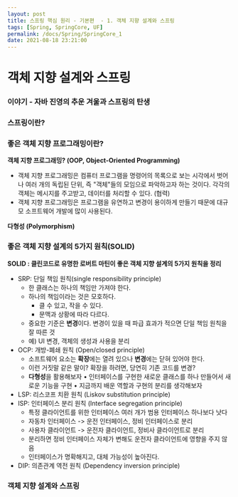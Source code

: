 ```yaml
---
layout: post
title: 스프링 핵심 원리 - 기본편  - 1. 객체 지향 설계와 스프링
tags: [Spring, SpringCore, UF]
permalink: /docs/Spring/SpringCore_1
date: 2021-08-18 23:21:00
---
```

# 객체 지향 설계와 스프링

### 이야기 - 자바 진영의 추운 겨울과 스프링의 탄생

### 스프링이란?

### 좋은 객체 지향 프로그래밍이란?

**객체 지향 프로그래밍? (OOP, Object-Oriented Programming)**

- 객체 지향 프로그래밍은 컴퓨터 프로그램을 명령어의 목록으로 보는 시각에서 벗어나 여러 개의 독립된 단위, 즉 "객체"들의 모임으로 파악하고자 하는 것이다. 각각의 객체는 메시지를 주고받고, 데이터를 처리할 수 있다. (협력)
- 객체 지향 프로그래밍은 프로그램을 유연하고 변경이 용이하게 만들기 때문에 대규모 소프트웨어 개발에 많이 사용된다.

**다형성 (Polymorphism)**



### 좋은 객체 지향 설계의 5가지 원칙(SOLID)

**SOLID : 클린코드로 유명한 로버트 마틴이 좋은 객체 지향 설계의 5가지 원칙을 정리**

- SRP: 단일 책임 원칙(single responsibility principle)
  - 한 클래스는 하나의 책임만 가져야 한다.
  - 하나의 책임이라는 것은 모호하다.
    - 클 수 있고, 작을 수 있다.
    - 문맥과 상황에 따라 다르다.
  - 중요한 기준은 **변경**이다. 변경이 있을 때 파급 효과가 적으면 단일 책임 원칙을 잘 따른 것
  - 예) UI 변경, 객체의 생성과 사용을 분리
- OCP: 개방-폐쇄 원칙 (Open/closed principle)
  - 소프트웨어 요소는 **확장**에는 열려 있으나 **변경**에는 닫혀 있어야 한다.
  - 이런 거짓말 같은 말이? 확장을 하려면, 당연히 기존 코드를 변경?
  - **다형성**을 활용해보자
    • 인터페이스를 구현한 새로운 클래스를 하나 만들어서 새로운 기능을 구현
    • 지금까지 배운 역할과 구현의 분리를 생각해보자
- LSP: 리스코프 치환 원칙 (Liskov substitution principle)
- ISP: 인터페이스 분리 원칙 (Interface segregation principle)
  - 특정 클라이언트를 위한 인터페이스 여러 개가 범용 인터페이스 하나보다 낫다
  - 자동차 인터페이스 -> 운전 인터페이스, 정비 인터페이스로 분리
  - 사용자 클라이언트 -> 운전자 클라이언트, 정비사 클라이언트로 분리
  - 분리하면 정비 인터페이스 자체가 변해도 운전자 클라이언트에 영향을 주지 않음
  - 인터페이스가 명확해지고, 대체 가능성이 높아진다.
- DIP: 의존관계 역전 원칙 (Dependency inversion principle)

### 객체 지향 설계와 스프링
